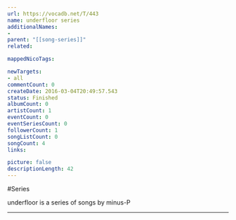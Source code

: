 ```yaml
---
url: https://vocadb.net/T/443
name: underfloor series
additionalNames: 
- 
parent: "[[song-series]]"
related:

mappedNicoTags:

newTargets:
- all
commentCount: 0
createDate: 2016-03-04T20:49:57.543
status: Finished
albumCount: 0
artistCount: 1
eventCount: 0
eventSeriesCount: 0
followerCount: 1
songListCount: 0
songCount: 4
links: 

picture: false
descriptionLength: 42
---
```


#Series

underfloor is a series of songs by minus-P

---

